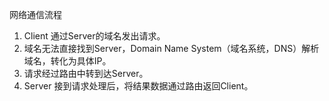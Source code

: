 网络通信流程
1. Client 通过Server的域名发出请求。
2. 域名无法直接找到Server，Domain Name System（域名系统，DNS）解析域名，转化为具体IP。
3. 请求经过路由中转到达Server。
4. Server 接到请求处理后，将结果数据通过路由返回Client。


